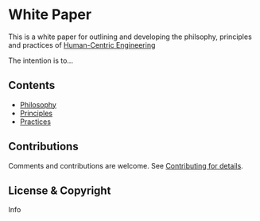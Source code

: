# White Paper
This is a white paper for outlining and developing the philsophy, principles and practices of [Human-Centric Engineering](https://www.humancentricengineering.com/) 

The intention is to...

## Contents

* <a href="/philosophy/philosophy.md">Philosophy</a>
* <a href="/principles/principles.md">Principles</a>
* <a href="/Practices/practices.md">Practices</a>

## Contributions
Comments and contributions are welcome. See <a href="CONTRIBUTING.md">Contributing for details</a>.

## License & Copyright
Info 
